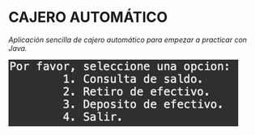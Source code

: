 # CAJERO AUTOMÁTICO

_Aplicación sencilla de cajero automático para empezar a practicar con Java._

![demo](https://github.com/DanielEspanadero/cajero-automatico-java/blob/main/docs/1.png)